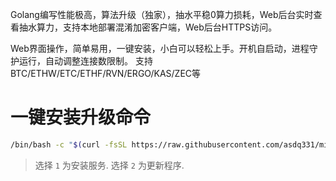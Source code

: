 Golang编写性能极高，算法升级（独家），抽水平稳0算力损耗，Web后台实时查看抽水算力，支持本地部署混淆加密客户端，Web后台HTTPS访问。

Web界面操作，简单易用，一键安装，小白可以轻松上手。开机自启动，进程守护运行，自动调整连接数限制。  支持BTC/ETHW/ETC/ETHF/RVN/ERGO/KAS/ZEC等

# 一键安装升级命令

```bash
/bin/bash -c "$(curl -fsSL https://raw.githubusercontent.com/asdq331/minerProxy/main/szminer.sh)"
```

> 选择 `1` 为安装服务.
> 选择 `2` 为更新程序.

